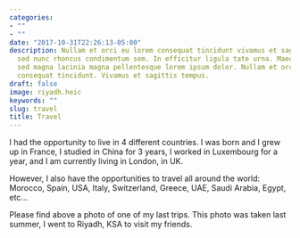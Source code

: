 ```yaml
---
categories:
- ""
- ""
date: "2017-10-31T22:26:13-05:00"
description: Nullam et orci eu lorem consequat tincidunt vivamus et sagittis magna
  sed nunc rhoncus condimentum sem. In efficitur ligula tate urna. Maecenas massa
  sed magna lacinia magna pellentesque lorem ipsum dolor. Nullam et orci eu lorem
  consequat tincidunt. Vivamus et sagittis tempus.
draft: false
image: riyadh.heic
keywords: ""
slug: travel
title: Travel
---
```


I had the opportunity to live in 4 different countries. I was born and I grew up in France, I studied in China for 3 years, I worked in Luxembourg for a year, and I am currently living in London, in UK.

However, I also have the opportunities to travel all around the world: Morocco, Spain, USA, Italy, Switzerland, Greece, UAE, Saudi Arabia, Egypt, etc...

Please find above a photo of one of my last trips. This photo was taken last summer, I went to Riyadh, KSA to visit my friends.
